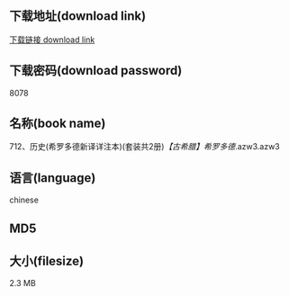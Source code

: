 ## 下载地址(download link)
[下载链接 download link](https://tutu365.netlify.app/?s=712%E3%80%81%E5%8E%86%E5%8F%B2%28%E5%B8%8C%E7%BD%97%E5%A4%9A%E5%BE%B7%E6%96%B0%E8%AF%91%E8%AF%A6%E6%B3%A8%E6%9C%AC%29%28%E5%A5%97%E8%A3%85%E5%85%B12%E5%86%8C%29_%E3%80%90%E5%8F%A4%E5%B8%8C%E8%85%8A%E3%80%91%E5%B8%8C%E7%BD%97%E5%A4%9A%E5%BE%B7_.azw3)

## 下载密码(download password)
8078

## 名称(book name)
712、历史(希罗多德新译详注本)(套装共2册)_【古希腊】希罗多德_.azw3.azw3

## 语言(language)
chinese

## MD5


## 大小(filesize)
2.3 MB
